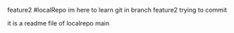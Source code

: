 feature2
#localRepo
im here to learn git 
in branch feature2 
trying to commit


it is a readme file of localrepo
main
<br>